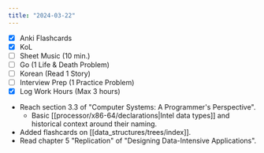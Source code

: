 ```yaml
---
title: "2024-03-22"
---
```


- [x] Anki Flashcards
- [x] KoL
- [ ] Sheet Music (10 min.)
- [ ] Go (1 Life & Death Problem)
- [ ] Korean (Read 1 Story)
- [ ] Interview Prep (1 Practice Problem)
- [x] Log Work Hours (Max 3 hours)

* Reach section 3.3 of "Computer Systems: A Programmer's Perspective".
	* Basic [[processor/x86-64/declarations|Intel data types]] and historical context around their naming.
* Added flashcards on [[data_structures/trees/index]].
* Read chapter 5 "Replication" of "Designing Data-Intensive Applications".